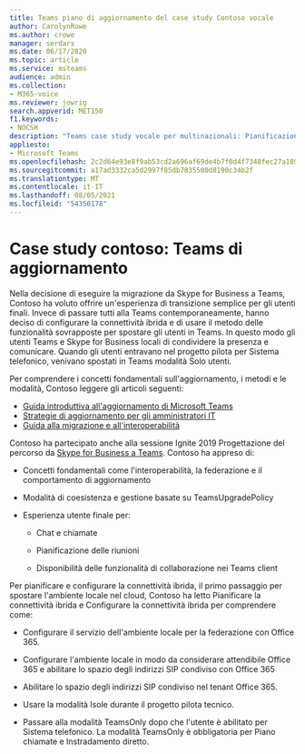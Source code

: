 ```yaml
---
title: Teams piano di aggiornamento del case study Contoso vocale
author: CarolynRowe
ms.author: crowe
manager: serdars
ms.date: 06/17/2020
ms.topic: article
ms.service: msteams
audience: admin
ms.collection:
- M365-voice
ms.reviewer: jowrig
search.appverid: MET150
f1.keywords:
- NOCSH
description: "Teams case study vocale per multinazionali: Pianificazione dell'aggiornamento."
appliesto:
- Microsoft Teams
ms.openlocfilehash: 2c2d64e93e8f9ab53cd2a696af69de4b7f0d4f7348fec27a189b60896ee1ec02
ms.sourcegitcommit: a17ad3332ca5d2997f85db7835500d8190c34b2f
ms.translationtype: MT
ms.contentlocale: it-IT
ms.lasthandoff: 08/05/2021
ms.locfileid: "54350178"
---
```

# <a name="contoso-case-study-teams-upgrade-plan"></a>Case study contoso: Teams di aggiornamento

Nella decisione di eseguire la migrazione da Skype for Business a Teams, Contoso ha voluto offrire un'esperienza di transizione semplice per gli utenti finali. Invece di passare tutti alla Teams contemporaneamente, hanno deciso di configurare la connettività ibrida e di usare il metodo delle funzionalità sovrapposte per spostare gli utenti in Teams. In questo modo gli utenti Teams e Skype for Business locali di condividere la presenza e comunicare. Quando gli utenti entravano nel progetto pilota per Sistema telefonico, venivano spostati in Teams modalità Solo utenti.

Per comprendere i concetti fondamentali sull'aggiornamento, i metodi e le modalità, Contoso leggere gli articoli seguenti:

- [Guida introduttiva all'aggiornamento di Microsoft Teams](upgrade-start-here.md)
- [Strategie di aggiornamento per gli amministratori IT](upgrade-to-teams-on-prem-implement.md) 
- [Guida alla migrazione e all'interoperabilità](migration-interop-guidance-for-teams-with-skype.md)
 
Contoso ha partecipato anche alla sessione Ignite 2019 Progettazione del percorso da [Skype for Business a Teams](https://myignite.techcommunity.microsoft.com/sessions/81820?source=sessions). Contoso ha appreso di:

- Concetti fondamentali come l'interoperabilità, la federazione e il comportamento di aggiornamento 

- Modalità di coesistenza e gestione basate su TeamsUpgradePolicy 

- Esperienza utente finale per: 

  - Chat e chiamate 

  - Pianificazione delle riunioni 

  - Disponibilità delle funzionalità di collaborazione nei Teams client 

Per pianificare e configurare la connettività ibrida, il primo passaggio per [](/SkypeForBusiness/hybrid/plan-hybrid-connectivity) spostare l'ambiente locale nel cloud, Contoso ha letto Pianificare la connettività ibrida e Configurare la connettività ibrida per comprendere come: [](/SkypeForBusiness/hybrid/configure-hybrid-connectivity) 

  - Configurare il servizio dell'ambiente locale per la federazione con Office 365. 

  - Configurare l'ambiente locale in modo da considerare attendibile Office 365 e abilitare lo spazio degli indirizzi SIP condiviso con Office 365 

  - Abilitare lo spazio degli indirizzi SIP condiviso nel tenant Office 365.

  - Usare la modalità Isole durante il progetto pilota tecnico.

  - Passare alla modalità TeamsOnly dopo che l'utente è abilitato per Sistema telefonico. La modalità TeamsOnly è obbligatoria per Piano chiamate e Instradamento diretto.
